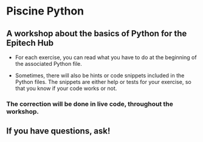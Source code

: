 # Piscine Python
## A workshop about the basics of Python for the Epitech Hub

* For each exercise, you can read what you have to do at the beginning of the associated Python file.

* Sometimes, there will also be hints or code snippets included in the Python files.
  The snippets are either help or tests for your exercise, so that you know if your code works or not.

### The correction will be done in live code, throughout the workshop.

## If you have questions, ask!